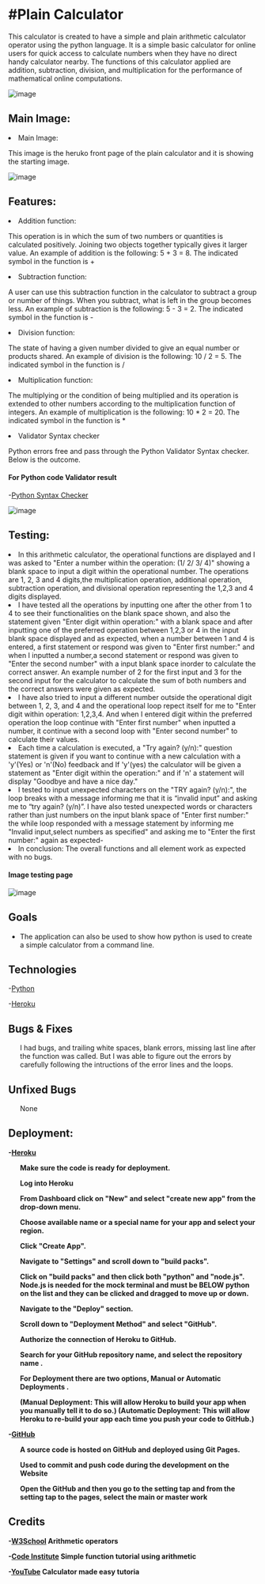 <h1>#Plain Calculator</h1>
This calculator is created to have a simple and plain arithmetic calculator operator using the python language.
It is a simple basic calculator for online users for quick access to calculate numbers when they have no direct handy calculator nearby. The functions of this calculator applied are addition, subtraction, division, and multiplication for the performance of mathematical online computations.

![image](/docs/python2.PNG)

<h2><Strong>Main Image:</strong></h2>

<li>Main Image: </li>
</ul>

<p> This image is the heruko front page of the plain calculator and it is showing the starting image.

![image](/docs/python1.PNG)



<h2><Strong>Features:</strong></h2>

<li>Addition function: </li>
</ul>

<p> This operation is in which the sum of two numbers or quantities is calculated positively. Joining two objects together typically gives it larger value.
An example of addition is the following: 5 + 3 = 8. 
The indicated symbol in the function is +

<li> Subtraction function: </li>
</ul>

<p> A user can use this subtraction function in the calculator to subtract a group or number of things. When you subtract, what is left in the group becomes less. An example of subtraction is the following: 5 - 3 = 2.
The indicated symbol in the function is -

<li> Division function: </li>
</ul>

<p> The state of having a given number divided to give an equal number or products shared. An example of division is the following: 10 / 2 = 5.
The indicated symbol in the function is /

<li> Multiplication function: </li>
</ul>

<p> The multiplying or the condition of being multiplied and its operation is extended to other numbers according to the multiplication function of integers. An example of multiplication is the following: 10 * 2 = 20. 
The indicated symbol in the function is *


<li>Validator Syntax checker</li>
</ul>


<p>Python errors free and pass through the Python Validator Syntax checker. Below is the outcome.

  
  <h4><Strong>For Python code Validator result</strong></h4>

-[Python Syntax Checker](https://extendsclass.com/python-tester/#validate_by_input/)



![image](/docs/new%20checker.PNG)


<h2><Strong>Testing:</strong></h2>




<li>In this arithmetic calculator, the operational functions are displayed and I was asked to "Enter a number within the operation: (1/ 2/ 3/ 4)" showing a blank space to input a digit within the operational number.
The operations are 1, 2, 3 and 4 digits,the multiplication operation, additional operation, subtraction operation, and divisional operation representing 
the 1,2,3 and 4 digits displayed. </li>
</ul>

<li> I have tested all the operations by inputting one after the other from 1 to 4 to see their functionalities on the blank space shown, and also the statement given "Enter digit within operation:" with a blank space and after inputting one of the preferred operation between 1,2,3 or 4 in the input blank space displayed and as expected, when a number between 1 and 4 is entered, a first statement or respond was given to "Enter first number:" and when I inputted a number,a second statement or respond was given to "Enter the second number" with a input blank space inorder to calculate the correct answer. An example number of 2 for the first input and 3 for the second input for the calculator to calculate the sum of both numbers and the correct answers were given as expected.</li>

<li> I have also tried to input a different number outside the operational digit between 1, 2, 3, and 4 and the operational loop repect itself for me to "Enter digit within operation: 1,2,3,4. And when I entered digit within the preferred operation the loop continue with "Enter first number" when inputted a number, it continue with  a second loop with "Enter second number" to calculate their values.

<li>Each time a calculation is executed, a "Try again? (y/n):" question statement is given if you want to continue with a new calculation with a 'y'(Yes) or 'n'(No) feedback and If 'y'(yes) the calculator will be given a statement as "Enter digit within the operation:" and if 'n' a statement will display "Goodbye and have a nice day."</li>

<li>I tested to input unexpected characters on the "TRY again? (y/n):", the loop breaks with a message informing me that it is “invalid input” and asking me to “try again? (y/n)”. I have also tested unexpected words or characters rather than just numbers on the input blank space of "Enter first number:" the while loop responded with a message statement by informing me "Invalid input,select numbers as specified" and asking me to "Enter the first number:" again as expected- </li>


<li>In conclusion: The overall functions and all element work as expected with no bugs.</li>

<h4><Strong>Image testing page</strong></h4>


![image](/docs/new%20pic%20herok.PNG)


 
 
<h2><Strong>Goals</strong></h2>

 <ul>
<li>The application can also be used to show how python is used to create a simple calculator from a command line.
</ul>
  
  
  
  <h2><Strong>Technologies</strong></h2>

  
-[Python](https://python.org/)

 
 -[Heroku](https://heroku.com/)
  
 
  
  
   <h2><Strong>Bugs & Fixes</strong></h2>

<ul>
<p>I had bugs, and trailing white spaces, blank errors, missing last line after the function was called. But I was able to figure out the errors by carefully following the intructions of the error lines and the loops. </p>
</ul>
  
  
  <h2><Strong>Unfixed Bugs</strong></h2>

<ul>
<p>None</p>
</ul>


<h2><Strong>Deployment:</h2>
 
-[Heroku](https://www.heroku.com/github-students/signup)

  
  
 </p>
</ul>
<ul>
<p>Make sure the code is ready for deployment.</p>
 <p>Log into Heroku</p>
</ul>
<ul>
<p>From Dashboard click on "New" and select "create new app" from the drop-down menu.</p>
</ul>

<ul>
<p>Choose available name or a special name for your app and select your region.</p>
</ul>
  
</ul>
<ul>
<p>Click "Create App".</p>
 <p>Navigate to "Settings" and scroll down to "build packs".</p>
</ul>
<ul>
<p>Click on "build packs" and then click both "python" and "node.js". Node.js is needed for the mock terminal and must be BELOW python on the list and they can be clicked and dragged to move up or down.</p>
</ul>

<ul>
<p>Navigate to the "Deploy" section.</p>
</ul>
  
  <ul>
<p>Scroll down to "Deployment Method" and select "GitHub".</p>
</ul>
  
  <ul>
<p>Authorize the connection of Heroku to GitHub.</p>
</ul>
  
  <ul>
<p>Search for your GitHub repository name, and select the repository name .</p>
</ul>
  
  <ul>
<p>For Deployment there are two options,  Manual or Automatic Deployments .</p>
</ul>
  <ul>  
(Manual Deployment: This will allow Heroku to build your app when you manually tell it to do so.)
(Automatic Deployment: This will allow Heroku to re-build your app each time you push your code to GitHub.)

</ul></p>

-[GitHub](https://github.com/)

 </p>
</ul>
<ul>
<p>A source code is hosted on GitHub and deployed using Git Pages.</p>
 <p>Used to commit and push code during the development on the Website</p>
</ul>
<ul>
<p>Open the GitHub and then you go to the setting tap and from the setting tap to the pages, select the main or master work</p>
</ul>

 <h2><Strong>Credits</strong></h2>


-[W3School](https://www.w3schools.com/python/gloss_python_arithmetic_operators.asp) Arithmetic operators

-[Code Institute](https://www.youtube.com/watch?v=_gujNhpc0HQ&t=1s) Simple function tutorial using arithmetic

-[YouTube](https://www.youtube.com/watch?v=5_CAo_C523g)  Calculator made easy tutoria
